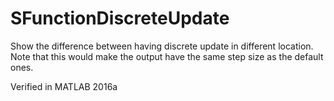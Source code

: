 # SFunctionDiscreteUpdate
Show the difference between having discrete update in different location.
Note that this would make the output have the same step size as the default ones.

Verified in MATLAB 2016a
